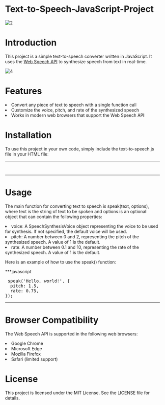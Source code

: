 # Text-to-Speech-JavaScript-Project

![2](https://user-images.githubusercontent.com/72680556/209416824-83e81598-d013-4863-b578-9289493f40c0.png)

# Introduction
This project is a simple text-to-speech converter written in JavaScript. It uses the <a href="https://developer.mozilla.org/en-US/docs/Web/API/Web_Speech_API">Web Speech API</a> to synthesize speech from text in real-time.

![4](https://user-images.githubusercontent.com/72680556/209416837-93753ebd-b260-430c-abb4-9ba2325718e1.png)

# Features
<li> Convert any piece of text to speech with a single function call
<li> Customize the voice, pitch, and rate of the synthesized speech
<li> Works in modern web browsers that support the Web Speech API

# Installation
To use this project in your own code, simply include the text-to-speech.js file in your HTML file:

***
<pre> <script src="app.js"></script> </pre>
***

# Usage
The main function for converting text to speech is speak(text, options), where text is the string of text to be spoken and options is an optional object that can contain the following properties:

<li> voice: A SpeechSynthesisVoice object representing the voice to be used for synthesis. If not specified, the default voice will be used.
<li> pitch: A number between 0 and 2, representing the pitch of the synthesized speech. A value of 1 is the default.
<li> rate: A number between 0.1 and 10, representing the rate of the synthesized speech. A value of 1 is the default.

Here is an example of how to use the speak() function:

***javascript
<pre> speak('Hello, world!', {
  pitch: 1.5,
  rate: 0.75,
}); </pre>
***

# Browser Compatibility
The Web Speech API is supported in the following web browsers:

<li> Google Chrome
<li> Microsoft Edge
<li> Mozilla Firefox
<li> Safari (limited support)

# License
This project is licensed under the MIT License. See the LICENSE file for details.
